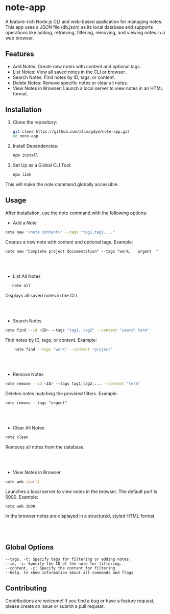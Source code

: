 # note-app
A feature-rich Node.js CLI and web-based application for managing notes. This app uses a JSON file (db.json) as its local database and supports operations like adding, retrieving, filtering, removing, and viewing notes in a web browser.
## Features

- Add Notes: Create new notes with content and optional tags.
- List Notes: View all saved notes in the CLI or browser.
- Search Notes: Find notes by ID, tags, or content.
- Delete Notes: Remove specific notes or clear all notes.
- View Notes in Browser: Launch a local server to view notes in an HTML format.

## Installation

1. Clone the repository:

   ```bash
   git clone https://github.com/alimagdye/note-app.git
   cd note-app


2. Install Dependencies:

   ```bash
   npm install


3. Set Up as a Global CLI Tool:
   ```bash
   npm link

This will make the note command globally accessible.
 

## Usage

After installation, use the note command with the following options:

- Add a Note

```bash
note new "<note content>" --tags "tag1,tag2,..."
```

Creates a new note with content and optional tags.
Example:

    note new "Complete project documentation" --tags "work,   urgent  "


<br><br>

- List All Notes
```bash
   note all
```
 Displays all saved notes in the CLI.


<br><br>

- Search Notes

```bash
note find --id <ID> --tags "tag1, tag2" --content "search term"
```
Find notes by ID, tags, or content.
Example:
```bash
    note find --tags "work" --content "project"
```


<br><br>

- Remove Notes

```bash
note remove --id <ID> --tags tag1,tag2,... --content "term"
```
Deletes notes matching the provided filters.
Example:

    note remove --tags "urgent"


<br><br>

- Clear All Notes

```bash
note clean
```
 Removes all notes from the database.


<br><br>

- View Notes in Browser
```bash
note web [port]
```
Launches a local server to view notes in the browser. The default port is 5000.
Example:

    note web 3000

In the browser notes are displayed in a structured, styled HTML format.


<br><br>

## Global Options

    --tags, -t: Specify tags for filtering or adding notes.
    --id, -i: Specify the ID of the note for filtering.
    --content, -c: Specify the content for filtering.
    --help, to show information about all commands and flags




## Contributing

Contributions are welcome! If you find a bug or have a feature request, please create an issue or submit a pull request.
